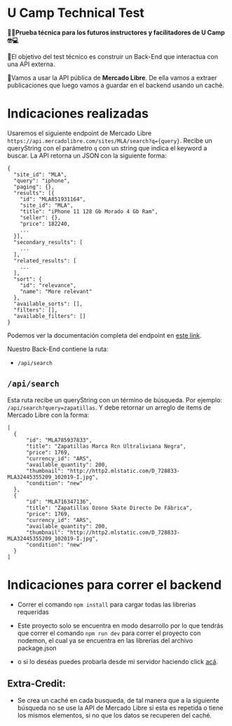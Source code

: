 
#  U Camp Technical Test
**🤟🏻Prueba técnica para los futuros instructores y facilitadores de U Camp 🤓💻**

📝El objetivo del test técnico es construir un Back-End que interactua con una API externa.

👀Vamos a usar la API pública de **Mercado Libre**. De ella vamos a extraer publicaciones que luego vamos a guardar en el backend usando un caché.

# Indicaciones realizadas

Usaremos el siguiente endpoint de Mercado Libre `https://api.mercadolibre.com/sites/MLA/search?q={query}`. Recibe un queryString con el parámetro `q` con un string que indica el keyword a buscar. La API retorna un JSON con la siguiente forma:

    {
      "site_id": "MLA",
      "query": "iphone",
      "paging": {},
      "results": [{
      	"id": "MLA851931164",
        "site_id": "MLA",
        "title": "iPhone 11 128 Gb Morado 4 Gb Ram",
        "seller": {},
        "price": 182240,
        ...
      }],
      "secondary_results": [
        ...
      ],
      "related_results": [
      	...
      ],
      "sort": {
        "id": "relevance",
        "name": "More relevant"
      },
      "available_sorts": [],
      "filters": [],
      "available_filters": []
    }

Podemos ver la documentación completa del endpoint en [este link](https://api.mercadolibre.com/sites/MLA/search?q=iphone).

Nuestro Back-End contiene la ruta:

 - `/api/search`

## **`/api/search`**
Esta ruta recibe un queryString con un término de búsqueda. Por ejemplo: `/api/search?query=zapatillas`. Y debe retornar un arreglo de items de Mercado Libre con la forma:

    [
      {
          "id": "MLA785937833",
          "title": "Zapatillas Marca Rcn Ultraliviana Negra",
          "price": 1769,
          "currency_id": "ARS",
          "available_quantity": 200,
          "thumbnail": "http://http2.mlstatic.com/D_728833-MLA32445355209_102019-I.jpg",
          "condition": "new"
      },
      {
          "id": "MLA716347136",
          "title": "Zapatillas Ozono Skate Directo De Fábrica",
          "price": 1769,
          "currency_id": "ARS",
          "available_quantity": 200,
          "thumbnail": "http://http2.mlstatic.com/D_728833-MLA32445355209_102019-I.jpg",
          "condition": "new"
      }
    ]


# Indicaciones para correr el backend
- Correr el comando `npm install` para cargar todas las librerias requeridas
- Este proyecto solo se encuentra en modo desarrollo por lo que tendrás que correr
el comando `npm run dev` para correr el proyecto con nodemon, el cual ya se encuentra en las librerías del archivo package.json

- o si lo deséas puedes probarla desde mi servidor haciendo click [acá](https://api-utel.reffcp.link/api/search?query=iphone&limit=30&offset=0&item_condition=2230284&sort=price_desc).

## Extra-Credit: 
- Se crea un caché en cada busqueda, de tal manera que a la siguiente búsqueda no se use la API de Mercado Libre si esta es repetida o tiene los mismos elementos, si no que los datos se recuperen del caché.

